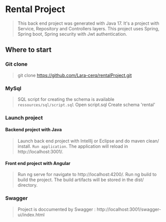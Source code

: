 # Rental Project

> This back end project was generated with Java 17. 
> It's a project with Service, Repository and Controllers layers.
> This project uses Spring, Spring boot, Spring security with Jwt authentication.

## Where to start

### Git clone
> git clone https://github.com/Lara-cerq/rentalProject.git

### MySql 
> SQL script for creating the schema is available `ressources/sql/script.sql`
> Open script.sql
> Create schema 'rental'

### Launch project
#### Backend project with Java
> Launch back end project with IntellIj or Eclipse and do maven clean/ install.
> `Run application`. The application will reload in http://localhost:3001/.
#### Front end project with Angular
> Run ng serve for navigate to http://localhost:4200/.
> Run ng build to build the project. The build artifacts will be stored in the dist/ directory.

### Swagger
> Project is doccumented by Swagger : http://localhost:3001/swagger-ui/index.html
